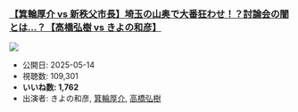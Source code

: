 ### [【箕輪厚介 vs 新秩父市長】埼玉の山奥で大番狂わせ！？討論会の闇とは...？【高橋弘樹 vs きよの和彦】](https://www.youtube.com/watch?v=ImaN0Dtzn5w)
[![](https://img.youtube.com/vi/ImaN0Dtzn5w/sddefault.jpg)](https://www.youtube.com/watch?v=ImaN0Dtzn5w)
-   公開日: 2025-05-14
-   視聴数: 109,301
-   **いいね数: 1,762**
-   出演者: きよの和彦, [箕輪厚介](/rehacq_fan/people/箕輪厚介 "wikilink"), [高橋弘樹](/rehacq_fan/people/高橋弘樹 "wikilink")
